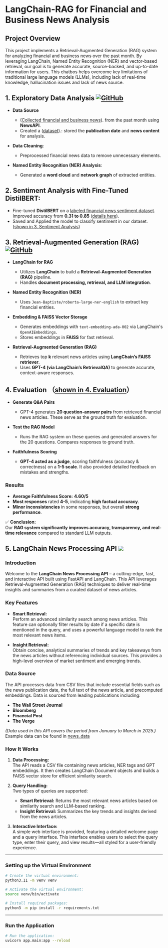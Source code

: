# LangChain-RAG for Financial and Business News Analysis
## Project Overview

This project implements a Retrieval-Augmented Generation (RAG) system for analyzing financial and business news over the past month. By leveraging LangChain, Named Entity Recognition (NER) and vector-based retrieval, our goal is to generate accurate, source-backed, and up-to-date information for users. This chatbos helps overcome key limitations of traditional large language models (LLMs), including lack of real-time knowledge, hallucination issues and lack of news source.

## 1. **Exploratory Data Analysis** [![GitHub](https://img.shields.io/badge/View%20on-GitHub-black?logo=github)](https://github.com/Vindmn1234/Langchain-RAG-Project/blob/main/EDA%20%2B%20Sentiment%20fine-tuned%20model/Final%20Project-EDA.ipynb)


- **Data Source**
  - ([Collected financial and business news](https://github.com/Vindmn1234/Langchain-RAG-Project/blob/main/Data%20collection/Data%20Scraping.ipynb)). from the past month using **NewsAPI**. 
  - Created a ([dataset](https://github.com/Vindmn1234/Langchain-RAG-Project/blob/main/Data%20collection/News%20data%20-%20Sheet1.csv)).: stored the **publication date** and **news content** for analysis.
     
- **Data Cleaning**:  
  - Preprocessed financial news data to remove unnecessary elements.
    
- **Named Entity Recognition (NER) Analysis**:  
  - Generated a **word cloud** and **network graph** of extracted entities.  


## 2. **Sentiment Analysis with Fine-Tuned DistilBERT**:  
  - Fine-tuned **DistilBERT** on a [labeled financial news sentiment dataset](https://github.com/Vindmn1234/Langchain-RAG-Project/blob/main/EDA%20%2B%20Sentiment%20fine-tuned%20model/all-data.csv). Improved accuracy from **0.31 to 0.85** ([details here](https://github.com/Vindmn1234/Langchain-RAG-Project/blob/main/EDA%20%2B%20Sentiment%20fine-tuned%20model/Fining-tuning.ipynb)).
  - Saved and Applied the model to classify sentiment in our dataset. ([shown in 3. Sentiment Analysis](https://github.com/Vindmn1234/Langchain-RAG-Project/blob/main/EDA%20%2B%20Sentiment%20fine-tuned%20model/Final%20Project-EDA.ipynb))


## 3. Retrieval-Augmented Generation (RAG) [![GitHub](https://img.shields.io/badge/View%20on-GitHub-black?logo=github)](https://github.com/Vindmn1234/Langchain-RAG-Project/blob/main/Langchain-RAG.ipynb)



- **LangChain for RAG**
  - Utilizes **LangChain** to build a **Retrieval-Augmented Generation (RAG)** pipeline.
  - Handles **document processing, retrieval, and LLM integration**.

- **Named Entity Recognition (NER)**
  - Uses `Jean-Baptiste/roberta-large-ner-english` to extract key financial entities.

- **Embedding & FAISS Vector Storage**
  - Generates embeddings with `text-embedding-ada-002` via LangChain's `OpenAIEmbeddings`.
  - Stores embeddings in **FAISS** for fast retrieval.

- **Retrieval-Augmented Generation (RAG)**
  - Retrieves top **k** relevant news articles using **LangChain’s FAISS retriever**.
  - Uses **GPT-4 (via LangChain’s RetrievalQA)** to generate accurate, context-aware responses.

## 4. Evaluation （[shown in 4. Evaluation](https://github.com/Vindmn1234/Langchain-RAG-Project/blob/main/Langchain-RAG.ipynb)）

- **Generate Q&A Pairs**  
  - GPT-4 generates **20 question-answer pairs** from retrieved financial news articles. These serve as the ground truth for evaluation. 

- **Test the RAG Model**  
  - Runs the RAG system on these queries and generated answers for the 20 questions. Compares responses to ground truth.  

- **Faithfulness Scoring**  
  - **GPT-4 acted as a judge**, scoring faithfulness (accuracy & correctness) on a **1-5 scale**. It also provided detailed feedback on mistakes and strengths.

### **Results**
- **Average Faithfulness Score:** **4.60/5**  
- **Most responses** rated **4-5**, indicating **high factual accuracy**.  
- **Minor inconsistencies** in some responses, but overall **strong performance**.  

✅ **Conclusion:**  
Our **RAG system significantly improves accuracy, transparency, and real-time relevance** compared to standard LLM outputs.


## 5. LangChain News Processing API ![](static/favicon.ico)

### Introduction

Welcome to the **LangChain News Processing API** – a cutting-edge, fast, and interactive API built using FastAPI and LangChain. This API leverages Retrieval-Augmented Generation (RAG) techniques to deliver real-time insights and summaries from a curated dataset of news articles.

### Key Features

- **Smart Retrieval:**  
  Perform an advanced similarity search among news articles. This feature can optionally filter results by date if a specific date is mentioned in the query, and uses a powerful language model to rank the most relevant news items.

- **Insight Retrieval:**  
  Obtain concise, analytical summaries of trends and key takeaways from the news articles without referencing individual sources. This provides a high-level overview of market sentiment and emerging trends.

### Data Source

The API processes data from CSV files that include essential fields such as the news publication date, the full text of the news article, and precomputed embeddings. Data is sourced from leading publications including:
- **The Wall Street Journal**
- **Bloomberg**
- **Financial Post**
- **The Verge**

*(Data used in this API covers the period from January to March in 2025.)* 
Example data can be found in [news_data](./service/news_data.csv/)

### How It Works

1. **Data Processing:**  
   The API reads a CSV file containing news articles, NER tags and GPT embeddings. It then creates LangChain Document objects and builds a FAISS vector store for efficient similarity search.

2. **Query Handling:**  
   Two types of queries are supported:
   - **Smart Retrieval:** Returns the most relevant news articles based on similarity search and LLM-based ranking.
   - **Insight Retrieval:** Summarizes the key trends and insights derived from the news articles.
   
3. **Interactive Interface:**  
   A simple web interface is provided, featuring a detailed welcome page and a query interface. This interface enables users to select the query type, enter their query, and view results—all styled for a user-friendly experience.

---

### Setting up the Virtual Environment
```bash
# Create the virtual environment:
python3.11 -m venv venv

# Activate the virtual environment:
source venv/bin/activate

# Install required packages:
python3 -m pip install -r requirements.txt
```
---

### Run the Application
```bash
# Run the application:
uvicorn app.main:app --reload
```

